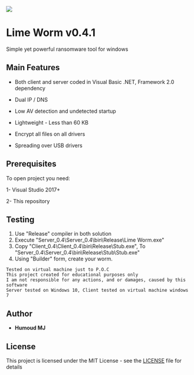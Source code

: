<img src="https://i.imgur.com/apHF7Q0.png">


# Lime Worm v0.4.1
	
 Simple yet powerful ransomware tool for windows

 
## Main Features

* Both client and server coded in Visual Basic .NET, Framework 2.0 dependency
 
* Dual IP / DNS

* Low AV detection and undetected startup
 
* Lightweight - Less than 60 KB

* Encrypt all files on all drivers

* Spreading over USB drivers
 
 
## Prerequisites

To open project you need:

1- Visual Studio 2017+

2- This repository
 
 
## Testing
 
1. Use "Release" compiler in both solution
2. Execute "Server_0.4\Server_0.4\bin\Release\Lime Worm.exe"
3. Copy "Client_0.4\Client_0.4\bin\Release\Stub.exe", To "Server_0.4\Server_0.4\bin\Release\Stub\Stub.exe"
4. Using "Builder" form, create your worm.
 ```
 Tested on virtual machine just to P.O.C
 This project created for educational purposes only
 I am not responsible for any actions, and or damages, caused by this software
 Server tested on Windows 10, Client tested on virtual machine windows 7
 ```
 
 
## Author

* **Humoud MJ**  


## License

This project is licensed under the MIT License - see the [LICENSE](/LICENSE) file for details
